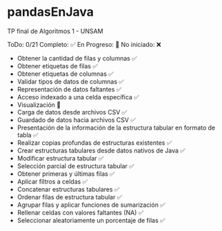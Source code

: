 # pandasEnJava
TP final de Algoritmos 1 - UNSAM

ToDo: 0/21
Completo: ✅
En Progreso: 🚧
No iniciado: ❌

- Obtener la cantidad de filas y columnas ✅
- Obtener etiquetas de filas ✅
- Obtener etiquetas de columnas ✅
- Validar tipos de datos de columnas ✅
- Representación de datos faltantes ✅ 
- Acceso indexado a una celda específica ✅
- Visualización 🚧
- Carga de datos desde archivos CSV ✅
- Guardado de datos hacia archivos CSV ✅
- Presentación de la información de la estructura tabular en formato de tabla ✅
- Realizar copias profundas de estructuras existentes ✅
- Crear estructuras tabulares desde datos nativos de Java ✅
- Modificar estructura tabular ✅
- Selección parcial de estructura tabular ✅
- Obtener primeras y últimas filas ✅
- Aplicar filtros a celdas ✅
- Concatenar estructuras tabulares ✅
- Ordenar filas de estructura tabular  ✅ 
- Agrupar filas y aplicar funciones de sumarización ✅
- Rellenar celdas con valores faltantes (NA) ✅
- Seleccionar aleatoriamente un porcentaje de filas ✅
